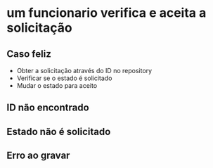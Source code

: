# um funcionario verifica e aceita a solicitação

## Caso feliz
- Obter a solicitação através do ID no repository
- Verificar se o estado é solicitado
- Mudar o estado para aceito

## ID não encontrado


## Estado não é solicitado

## Erro ao gravar


